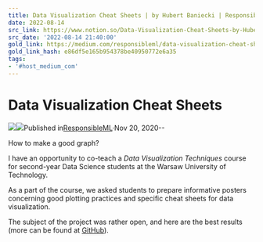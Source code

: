 ```yaml
---
title: Data Visualization Cheat Sheets | by Hubert Baniecki | ResponsibleML
date: 2022-08-14
src_link: https://www.notion.so/Data-Visualization-Cheat-Sheets-by-Hubert-Baniecki-ResponsibleML-1d527a9cb6494fc3b569fb9f5d39eea3
src_date: '2022-08-14 21:40:00'
gold_link: https://medium.com/responsibleml/data-visualization-cheat-sheets-1c12ba8a7671
gold_link_hash: e86df5e165b954378be40950772e6a35
tags:
- '#host_medium_com'
---
```


Data Visualization Cheat Sheets
===============================

[![](https://miro.medium.com/v2/resize:fill:88:88/1*n7Q5dmRaOnHkAW0T2NT7Dw.jpeg)](/@hbaniecki?source=post_page-----1c12ba8a7671--------------------------------)[![](https://miro.medium.com/v2/resize:fill:48:48/1*C87ef1DPM7tTs7ylPvrSRA.png)](https://medium.com/responsibleml?source=post_page-----1c12ba8a7671--------------------------------)Published in[ResponsibleML](https://medium.com/responsibleml?source=post_page-----1c12ba8a7671--------------------------------)·Nov 20, 2020--

How to make a good graph?

I have an opportunity to co-teach a *Data Visualization Techniques* course for second-year Data Science students at the Warsaw University of Technology. 

As a part of the course, we asked students to prepare informative posters concerning good plotting practices and specific cheat sheets for data visualization.

The subject of the project was rather open, and here are the best results (more can be found at [GitHub](https://github.com/mini-pw/2021Z-DataVisualizationTechniques)).